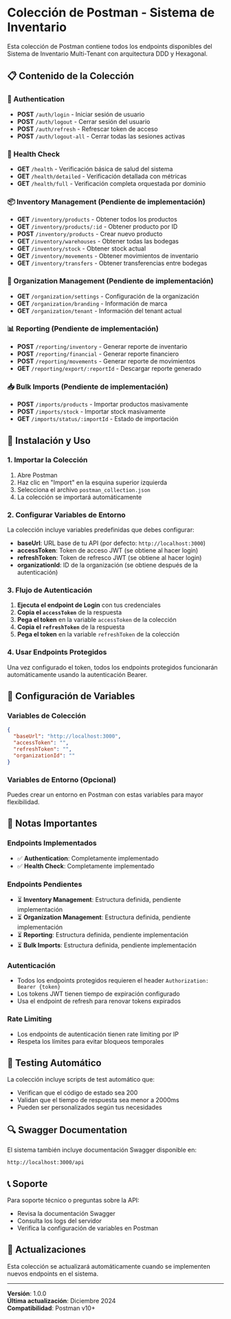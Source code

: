 # Colección de Postman - Sistema de Inventario

Esta colección de Postman contiene todos los endpoints disponibles del Sistema de Inventario Multi-Tenant con arquitectura DDD y Hexagonal.

## 📋 Contenido de la Colección

### 🔐 Authentication

- **POST** `/auth/login` - Iniciar sesión de usuario
- **POST** `/auth/logout` - Cerrar sesión del usuario
- **POST** `/auth/refresh` - Refrescar token de acceso
- **POST** `/auth/logout-all` - Cerrar todas las sesiones activas

### 🏥 Health Check

- **GET** `/health` - Verificación básica de salud del sistema
- **GET** `/health/detailed` - Verificación detallada con métricas
- **GET** `/health/full` - Verificación completa orquestada por dominio

### 📦 Inventory Management (Pendiente de implementación)

- **GET** `/inventory/products` - Obtener todos los productos
- **GET** `/inventory/products/:id` - Obtener producto por ID
- **POST** `/inventory/products` - Crear nuevo producto
- **GET** `/inventory/warehouses` - Obtener todas las bodegas
- **GET** `/inventory/stock` - Obtener stock actual
- **GET** `/inventory/movements` - Obtener movimientos de inventario
- **GET** `/inventory/transfers` - Obtener transferencias entre bodegas

### 🏢 Organization Management (Pendiente de implementación)

- **GET** `/organization/settings` - Configuración de la organización
- **GET** `/organization/branding` - Información de marca
- **GET** `/organization/tenant` - Información del tenant actual

### 📊 Reporting (Pendiente de implementación)

- **POST** `/reporting/inventory` - Generar reporte de inventario
- **POST** `/reporting/financial` - Generar reporte financiero
- **POST** `/reporting/movements` - Generar reporte de movimientos
- **GET** `/reporting/export/:reportId` - Descargar reporte generado

### 📥 Bulk Imports (Pendiente de implementación)

- **POST** `/imports/products` - Importar productos masivamente
- **POST** `/imports/stock` - Importar stock masivamente
- **GET** `/imports/status/:importId` - Estado de importación

## 🚀 Instalación y Uso

### 1. Importar la Colección

1. Abre Postman
2. Haz clic en "Import" en la esquina superior izquierda
3. Selecciona el archivo `postman_collection.json`
4. La colección se importará automáticamente

### 2. Configurar Variables de Entorno

La colección incluye variables predefinidas que debes configurar:

- **baseUrl**: URL base de tu API (por defecto: `http://localhost:3000`)
- **accessToken**: Token de acceso JWT (se obtiene al hacer login)
- **refreshToken**: Token de refresco JWT (se obtiene al hacer login)
- **organizationId**: ID de la organización (se obtiene después de la autenticación)

### 3. Flujo de Autenticación

1. **Ejecuta el endpoint de Login** con tus credenciales
2. **Copia el `accessToken`** de la respuesta
3. **Pega el token** en la variable `accessToken` de la colección
4. **Copia el `refreshToken`** de la respuesta
5. **Pega el token** en la variable `refreshToken` de la colección

### 4. Usar Endpoints Protegidos

Una vez configurado el token, todos los endpoints protegidos funcionarán automáticamente usando la autenticación Bearer.

## 🔧 Configuración de Variables

### Variables de Colección

```json
{
  "baseUrl": "http://localhost:3000",
  "accessToken": "",
  "refreshToken": "",
  "organizationId": ""
}
```

### Variables de Entorno (Opcional)

Puedes crear un entorno en Postman con estas variables para mayor flexibilidad.

## 📝 Notas Importantes

### Endpoints Implementados

- ✅ **Authentication**: Completamente implementado
- ✅ **Health Check**: Completamente implementado

### Endpoints Pendientes

- ⏳ **Inventory Management**: Estructura definida, pendiente implementación
- ⏳ **Organization Management**: Estructura definida, pendiente implementación
- ⏳ **Reporting**: Estructura definida, pendiente implementación
- ⏳ **Bulk Imports**: Estructura definida, pendiente implementación

### Autenticación

- Todos los endpoints protegidos requieren el header `Authorization: Bearer {token}`
- Los tokens JWT tienen tiempo de expiración configurado
- Usa el endpoint de refresh para renovar tokens expirados

### Rate Limiting

- Los endpoints de autenticación tienen rate limiting por IP
- Respeta los límites para evitar bloqueos temporales

## 🧪 Testing Automático

La colección incluye scripts de test automático que:

- Verifican que el código de estado sea 200
- Validan que el tiempo de respuesta sea menor a 2000ms
- Pueden ser personalizados según tus necesidades

## 🔍 Swagger Documentation

El sistema también incluye documentación Swagger disponible en:

```
http://localhost:3000/api
```

## 📞 Soporte

Para soporte técnico o preguntas sobre la API:

- Revisa la documentación Swagger
- Consulta los logs del servidor
- Verifica la configuración de variables en Postman

## 🔄 Actualizaciones

Esta colección se actualizará automáticamente cuando se implementen nuevos endpoints en el sistema.

---

**Versión**: 1.0.0  
**Última actualización**: Diciembre 2024  
**Compatibilidad**: Postman v10+

